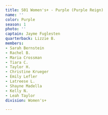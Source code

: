 ```yaml
---
title: S01 Women's+ - Purple (Purple Reign)
name: ''
color: Purple
season: 1
photo: ''
captain: Jayme Fuglesten
quarterback: Lizzie B.
members:
- Sarah Bernstein
- Rachel B.
- Maria Crossman
- Tiara C.
- Taylor H.
- Christine Krueger
- Emily Lefler
- Latreese L.
- Shayne Madella
- Kelly N.
- Leah Taylor
division: Women's+

---
```

